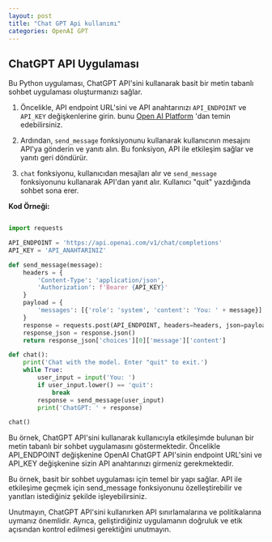 ```yaml
---
layout: post
title: "Chat GPT Api kullanımı"
categories: OpenAI GPT
---
```


## ChatGPT API Uygulaması

Bu Python uygulaması, ChatGPT API'sini kullanarak basit bir metin tabanlı sohbet uygulaması oluşturmanızı sağlar.

1. Öncelikle, API endpoint URL'sini ve API anahtarınızı `API_ENDPOINT` ve `API_KEY` değişkenlerine girin. bunu [Open AI Platform](https://platform.openai.com/) 'dan temin edebilirsiniz.

2. Ardından, `send_message` fonksiyonunu kullanarak kullanıcının mesajını API'ya gönderin ve yanıtı alın. Bu fonksiyon, API ile etkileşim sağlar ve yanıtı geri döndürür.

3. `chat` fonksiyonu, kullanıcıdan mesajları alır ve `send_message` fonksiyonunu kullanarak API'dan yanıt alır. Kullanıcı "quit" yazdığında sohbet sona erer.

**Kod Örneği:**

```python

import requests

API_ENDPOINT = 'https://api.openai.com/v1/chat/completions'
API_KEY = 'API_ANAHTARINIZ'

def send_message(message):
    headers = {
        'Content-Type': 'application/json',
        'Authorization': f'Bearer {API_KEY}'
    }
    payload = {
        'messages': [{'role': 'system', 'content': 'You: ' + message}]
    }
    response = requests.post(API_ENDPOINT, headers=headers, json=payload)
    response_json = response.json()
    return response_json['choices'][0]['message']['content']

def chat():
    print('Chat with the model. Enter "quit" to exit.')
    while True:
        user_input = input('You: ')
        if user_input.lower() == 'quit':
            break
        response = send_message(user_input)
        print('ChatGPT: ' + response)

chat()

```

Bu örnek, ChatGPT API'sini kullanarak kullanıcıyla etkileşimde bulunan bir metin tabanlı bir sohbet uygulamasını göstermektedir. Öncelikle API_ENDPOINT değişkenine OpenAI ChatGPT API'sinin endpoint URL'sini ve API_KEY değişkenine sizin API anahtarınızı girmeniz gerekmektedir.

Bu örnek, basit bir sohbet uygulaması için temel bir yapı sağlar. API ile etkileşime geçmek için send_message fonksiyonunu özelleştirebilir ve yanıtları istediğiniz şekilde işleyebilirsiniz.

Unutmayın, ChatGPT API'sini kullanırken API sınırlamalarına ve politikalarına uymanız önemlidir. Ayrıca, geliştirdiğiniz uygulamanın doğruluk ve etik açısından kontrol edilmesi gerektiğini unutmayın.
